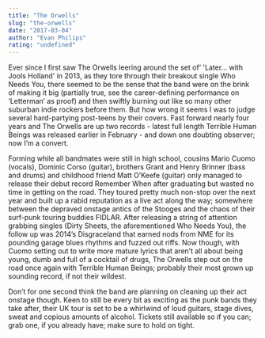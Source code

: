 ```yaml
---
title: "The Orwells"
slug: "the-orwells"
date: "2017-03-04"
author: "Evan Philips"
rating: "undefined"
---
```


Ever since I first saw The Orwells leering around the set of‘ 'Later… with Jools Holland' in 2013, as they tore through their breakout single Who Needs You, there seemed to be the sense that the band were on the brink of making it big (partially true, see the career-defining performance on ‘Letterman’ as proof) and then swiftly burning out like so many other suburban indie rockers before them. But how wrong it seems I was to judge several hard-partying post-teens by their covers. Fast forward nearly four years and The Orwells are up two records - latest full length Terrible Human Beings was released earlier in February - and down one doubting observer; now I’m a convert.

Forming while all bandmates were still in high school, cousins Mario Cuomo (vocals), Dominic Corso (guitar), brothers Grant and Henry Brinner (bass and drums) and childhood friend Matt O’Keefe (guitar) only managed to release their debut record Remember When after graduating but wasted no time in getting on the road. They toured pretty much non-stop over the next year and built up a rabid reputation as a live act along the way; somewhere between the depraved onstage antics of the Stooges and the chaos of their surf-punk touring buddies FIDLAR. After releasing a string of attention grabbing singles (Dirty Sheets, the aforementioned Who Needs You), the follow up was 2014’s Disgraceland that earned nods from NME for its pounding garage blues rhythms and fuzzed out riffs. Now though, with Cuomo setting out to write more mature lyrics that aren’t all about being young, dumb and full of a cocktail of drugs, The Orwells step out on the road once again with Terrible Human Beings; probably their most grown up sounding record, if not their wildest.

Don’t for one second think the band are planning on cleaning up their act onstage though. Keen to still be every bit as exciting as the punk bands they take after, their UK tour is set to be a whirlwind of loud guitars, stage dives, sweat and copious amounts of alcohol. Tickets still available so if you can; grab one, if you already have; make sure to hold on tight.

